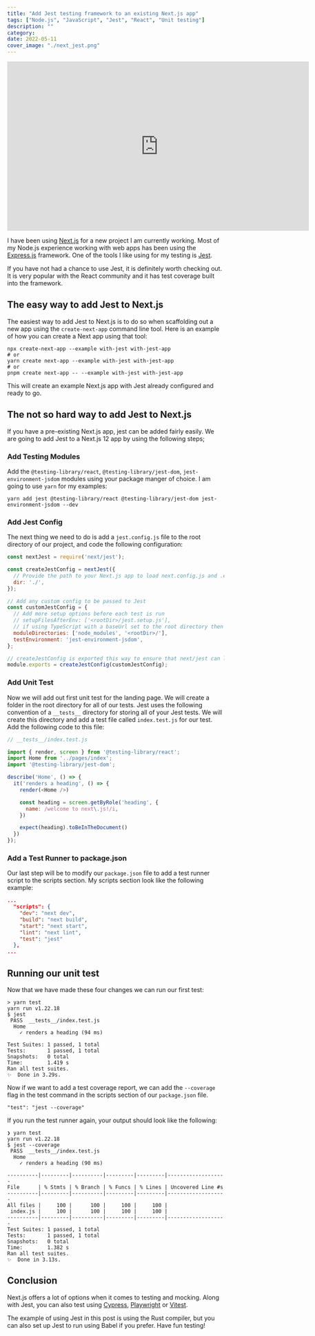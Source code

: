 ```yaml
---
title: "Add Jest testing framework to an existing Next.js app"
tags: ["Node.js", "JavaScript", "Jest", "React", "Unit testing"]
description: ""
category: 
date: 2022-05-11
cover_image: "./next_jest.png"
---
```


<div style="text-align: center">
<iframe width="700" height="393" src="https://youtube.com/embed/jQT0Xhgbql8" frameborder="0" allow="accelerometer; autoplay; encrypted-media; gyroscope; picture-in-picture" allowfullscreen></iframe>
</div>

I have been using [Next.js](https://nextjs.org/) for a new project I am currently working. Most of my Node.js experience working with web apps has been using the [Express.js](https://expressjs.com/) framework. One of the tools I like using for my testing is [Jest](https://jestjs.io/). 

If you have not had a chance to use Jest, it is definitely worth checking out. It is very popular with the React community and it has test coverage built into the framework.

## The easy way to add Jest to Next.js

The easiest way to add Jest to Next.js is to do so when scaffolding out a new app using the `create-next-app` command line tool. Here is an example of how you can create a Next app using that tool:

```shell
npx create-next-app --example with-jest with-jest-app
# or
yarn create next-app --example with-jest with-jest-app
# or
pnpm create next-app -- --example with-jest with-jest-app
```

This will create an example Next.js app with Jest already configured and ready to go.

## The not so hard way to add Jest to Next.js

If you have a pre-existing Next.js app, jest can be added fairly easily. We are going to add Jest to a Next.js 12 app by using the following steps;

### Add Testing Modules
 
Add the `@testing-library/react`, `@testing-library/jest-dom`, `jest-environment-jsdom` modules using your package manger of choice. I am going to use `yarn` for my examples:

```shell
yarn add jest @testing-library/react @testing-library/jest-dom jest-environment-jsdom --dev
```

### Add Jest Config

The next thing we need to do is add a `jest.config.js` file to the root directory of our project, and code the following configuration:

```javascript
const nextJest = require('next/jest');

const createJestConfig = nextJest({
  // Provide the path to your Next.js app to load next.config.js and .env files in your test environment
  dir: './',
});

// Add any custom config to be passed to Jest
const customJestConfig = {
  // Add more setup options before each test is run
  // setupFilesAfterEnv: ['<rootDir>/jest.setup.js'],
  // if using TypeScript with a baseUrl set to the root directory then you need the below for alias' to work
  moduleDirectories: ['node_modules', '<rootDir>/'],
  testEnvironment: 'jest-environment-jsdom',
};

// createJestConfig is exported this way to ensure that next/jest can load the Next.js config which is async
module.exports = createJestConfig(customJestConfig);

```

### Add Unit Test

Now we will add out first unit test for the landing page. We will create a folder in the root directory for all of our tests. Jest uses the following convention of a `__tests__` directory for storing all of your Jest tests. We will create this directory and add a test file called `index.test.js` for our test. Add the following code to this file:

```javascript
// __tests__/index.test.js

import { render, screen } from '@testing-library/react';
import Home from '../pages/index';
import '@testing-library/jest-dom';

describe('Home', () => {
  it('renders a heading', () => {
    render(<Home />)

    const heading = screen.getByRole('heading', {
      name: /welcome to next\.js!/i,
    })

    expect(heading).toBeInTheDocument()
  })
});
```

### Add a Test Runner to package.json

Our last step will be to modify our `package.json` file to add a test runner script to the scripts section. My scripts section look like the following example:

```json
...
  "scripts": {
    "dev": "next dev",
    "build": "next build",
    "start": "next start",
    "lint": "next lint",
    "test": "jest"
  },
...
```

## Running our unit test

Now that we have made these four changes we can run our first test:

```shell
> yarn test
yarn run v1.22.18
$ jest
 PASS  __tests__/index.test.js
  Home
    ✓ renders a heading (94 ms)

Test Suites: 1 passed, 1 total
Tests:       1 passed, 1 total
Snapshots:   0 total
Time:        1.419 s
Ran all test suites.
✨  Done in 3.29s.
```

Now if we want to add a test coverage report, we can add the `--coverage` flag in the test command in the scripts section of our `package.json` file.

```
"test": "jest --coverage"
```

If you run the test runner again, your output should look like the following:

```shell
❯ yarn test
yarn run v1.22.18
$ jest --coverage
 PASS  __tests__/index.test.js
  Home
    ✓ renders a heading (90 ms)

----------|---------|----------|---------|---------|-------------------
File      | % Stmts | % Branch | % Funcs | % Lines | Uncovered Line #s
----------|---------|----------|---------|---------|-------------------
All files |     100 |      100 |     100 |     100 |
 index.js |     100 |      100 |     100 |     100 |
----------|---------|----------|---------|---------|-------------------
Test Suites: 1 passed, 1 total
Tests:       1 passed, 1 total
Snapshots:   0 total
Time:        1.382 s
Ran all test suites.
✨  Done in 3.13s.
```

## Conclusion

Next.js offers a lot of options when it comes to testing and mocking. Along with Jest, you can also test using [Cypress](https://docs.cypress.io/guides/getting-started/writing-your-first-test#What-you-ll-learn), [Playwright](https://playwright.dev/docs/intro) or [Vitest](https://github.com/vitest-dev/vitest).

The example of using Jest in this post is using the Rust compiler, but you can also set up Jest to run using Babel if you prefer. Have fun testing!